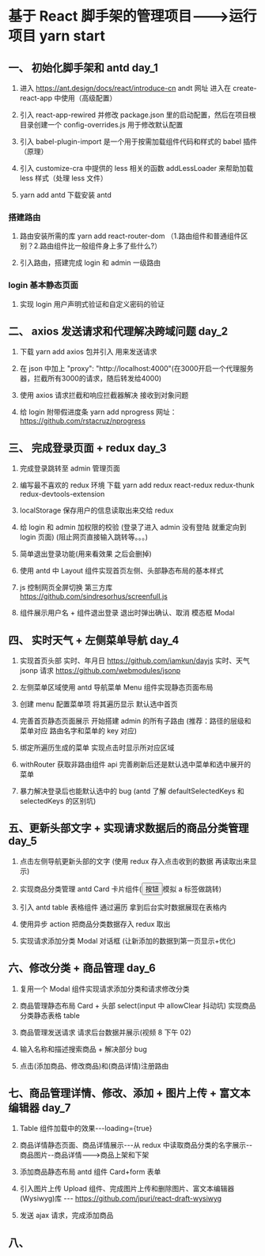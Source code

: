 # 基于 React 脚手架的管理项目--->运行项目 yarn start

## 一、 初始化脚手架和 antd day_1

1. 进入 https://ant.design/docs/react/introduce-cn andt 网址 进入在 create-react-app 中使用（高级配置）

2. 引入 react-app-rewired 并修改 package.json 里的启动配置，然后在项目根目录创建一个 config-overrides.js 用于修改默认配置

3. 引入 babel-plugin-import 是一个用于按需加载组件代码和样式的 babel 插件（原理）

4. 引入 customize-cra 中提供的 less 相关的函数 addLessLoader 来帮助加载 less 样式（处理 less 文件）

5. yarn add antd 下载安装 antd

### 搭建路由

1. 路由安装所需的库 yarn add react-router-dom （1.路由组件和普通组件区别？2.路由组件比一般组件身上多了些什么?）

2. 引入路由，搭建完成 login 和 admin 一级路由

### login 基本静态页面

1. 实现 login 用户声明式验证和自定义密码的验证

## 二、 axios 发送请求和代理解决跨域问题 day_2

1. 下载 yarn add axios 包并引入 用来发送请求

2. 在 json 中加上 "proxy": "http://localhost:4000"(在3000开启一个代理服务器，拦截所有3000的请求，随后转发给4000)

3. 使用 axios 请求拦截和响应拦截器解决 接收到对象问题

4. 给 login 附带假进度条 yarn add nprogress 网址：https://github.com/rstacruz/nprogress

## 三、 完成登录页面 + redux day_3

1. 完成登录跳转至 admin 管理页面

2. 编写最不喜欢的 redux 环境 下载 yarn add redux react-redux redux-thunk redux-devtools-extension

3. localStorage 保存用户的信息读取出来交给 redux

4. 给 login 和 admin 加权限的校验 (登录了进入 admin 没有登陆 就重定向到 login 页面) (阻止网页直接输入跳转等。。。)

5. 简单退出登录功能(用来看效果 之后会删掉)

6. 使用 antd 中 Layout 组件实现首页左侧、头部静态布局的基本样式

7. js 控制网页全屏切换 第三方库 https://github.com/sindresorhus/screenfull.js

8. 组件展示用户名 + 组件退出登录 退出时弹出确认、取消 模态框 Modal

## 四、 实时天气 + 左侧菜单导航 day_4

1. 实现首页头部 实时、年月日 https://github.com/iamkun/dayjs 实时、天气 jsonp 请求 https://github.com/webmodules/jsonp

2. 左侧菜单区域使用 antd 导航菜单 Menu 组件实现静态页面布局

3. 创建 menu 配置菜单项 将其遍历显示 默认选中首页

4. 完善首页静态页面展示 开始搭建 admin 的所有子路由 (推荐：路径的层级和菜单对应 路由名字和菜单的 key 对应)

5. 绑定所遍历生成的菜单 实现点击时显示所对应区域

6. withRouter 获取非路由组件 api 完善刷新后还是默认选中菜单和选中展开的菜单

7. 暴力解决登录后也能默认选中的 bug (antd 了解 defaultSelectedKeys 和 selectedKeys 的区别坑)

## 五、更新头部文字 + 实现请求数据后的商品分类管理 day_5

1. 点击左侧导航更新头部的文字 (使用 redux 存入点击收到的数据 再读取出来显示)

2. 实现商品分类管理 antd Card 卡片组件(<Button type="link">按钮</Button>模拟 a 标签做跳转)

3. 引入 antd table 表格组件 通过遍历 拿到后台实时数据展现在表格内

4. 使用异步 action 把商品分类数据存入 redux 取出

5. 实现请求添加分类 Modal 对话框 (让新添加的数据到第一页显示+优化)

## 六、修改分类 + 商品管理 day_6

1. 复用一个 Modal 组件实现请求添加分类和请求修改分类

2. 商品管理静态布局 Card + 头部 select(input 中 allowClear 抖动坑) 实现商品分类静态表格 table

3. 商品管理发送请求 请求后台数据并展示(视频 8 下午 02)

4. 输入名称和描述搜索商品 + 解决部分 bug

5. 点击(添加商品、修改商品)和(商品详情)注册路由

## 七、商品管理详情、修改、添加 + 图片上传 + 富文本编辑器 day_7

1. Table 组件加载中的效果---loading={true}

2. 商品详情静态页面、商品详情展示---从 redux 中读取商品分类的名字展示--商品图片--商品详情--->商品上架和下架

3. 添加商品静态布局 antd 组件 Card+form 表单

4. 引入图片上传 Upload 组件、完成图片上传和删除图片、富文本编辑器(Wysiwyg)库 --- https://github.com/jpuri/react-draft-wysiwyg

5. 发送 ajax 请求，完成添加商品

## 八、
